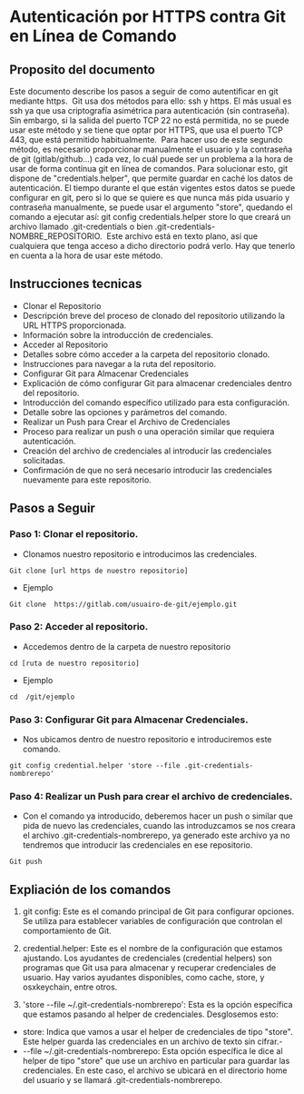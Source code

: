  # Autenticación por HTTPS contra Git en Línea de Comando 

## Proposito del documento

Este documento describe los pasos a seguir de como autentificar en git mediante https. 
Git usa dos métodos para ello: ssh y https. El más usual es ssh ya que usa criptografía asimétrica para autenticación (sin contraseña). Sin embargo, si la salida del puerto TCP 22 no está permitida, no se puede usar este método y se tiene que optar por HTTPS, que usa el puerto TCP 443, que está permitido habitualmente. 
Para hacer uso de este segundo método, es necesario proporcionar manualmente el usuario y la contraseña de git (gitlab/github...) cada vez, lo cuál puede ser un problema a la hora de usar de forma contínua git en línea de comandos.
Para solucionar esto, git dispone de "credentials.helper", que permite guardar en caché los datos de autenticación. El tiempo durante el que están vigentes estos datos se puede configurar en git, pero si lo que se quiere es que nunca más pida usuario y contraseña manualmente, se puede usar el argumento "store", quedando el comando a ejecutar así:
git config credentials.helper store
lo que creará un archivo llamado .git-credentials o bien .git-credentials-NOMBRE_REPOSITORIO. 
Este archivo está en texto plano, así que cualquiera que tenga acceso a dicho directorio podrá verlo. Hay que tenerlo en cuenta a la hora de usar este método.

## Instrucciones tecnicas

- Clonar el Repositorio
- Descripción breve del proceso de clonado del repositorio utilizando la URL HTTPS proporcionada.
- Información sobre la introducción de credenciales.
- Acceder al Repositorio
- Detalles sobre cómo acceder a la carpeta del repositorio clonado.
- Instrucciones para navegar a la ruta del repositorio.
- Configurar Git para Almacenar Credenciales
- Explicación de cómo configurar Git para almacenar credenciales dentro del repositorio.
- Introducción del comando específico utilizado para esta configuración.
- Detalle sobre las opciones y parámetros del comando.
- Realizar un Push para Crear el Archivo de Credenciales
- Proceso para realizar un push o una operación similar que requiera autenticación.
- Creación del archivo de credenciales al introducir las credenciales solicitadas.
- Confirmación de que no será necesario introducir las credenciales nuevamente para este repositorio.

## Pasos a Seguir

### Paso 1: Clonar el repositorio.
- Clonamos nuestro repositorio e introducimos las credenciales.
```
Git clone [url https de nuestro repositorio]
```
- Ejemplo
```
Git clone  https://gitlab.com/usuairo-de-git/ejemplo.git
```

### Paso 2: Acceder al repositorio.

- Accedemos dentro de la carpeta de nuestro repositorio
```
cd [ruta de nuestro repositorio]
```
- Ejemplo
  
```
cd  /git/ejemplo
```

### Paso 3: Configurar Git para Almacenar Credenciales.

- Nos ubicamos dentro de nuestro repositorio e introduciremos este comando.
```
git config credential.helper 'store --file .git-credentials-nombrerepo' 
```

### Paso 4: Realizar un Push para crear el archivo de credenciales.

- Con el comando ya introducido, deberemos hacer un push o similar que pida de nuevo las credenciales, cuando las introduzcamos se nos creara el archivo .git-credentials-nombrerepo, ya generado este archivo ya no tendremos que introducir las credenciales en ese repositorio.
```
Git push 
```

## Expliación de los comandos
1. git config: Este es el comando principal de Git para configurar opciones. Se utiliza para establecer variables de configuración que controlan el comportamiento de Git.

2. credential.helper: Este es el nombre de la configuración que estamos ajustando. Los ayudantes de credenciales (credential helpers) son programas que Git usa para almacenar y recuperar credenciales de usuario. Hay varios ayudantes disponibles, como cache, store, y osxkeychain, entre otros.

3. 'store --file ~/.git-credentials-nombrerepo': Esta es la opción específica que estamos pasando al helper de credenciales. Desglosemos esto:
- store: Indica que vamos a usar el helper de credenciales de tipo "store". Este helper guarda las credenciales en un archivo de texto sin cifrar.-
-  --file ~/.git-credentials-nombrerepo: Esta opción específica le dice al helper de tipo "store" que use un archivo en particular para guardar las credenciales. En este caso, el archivo se ubicará en el directorio home del usuario y se llamará .git-credentials-nombrerepo.



